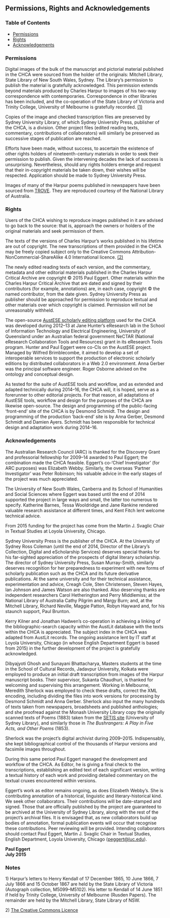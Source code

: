 ## Permissions, Rights and Acknowledgements
### Table of Contents
* [Permissions](#PER)
* [Rights](#RIG)
* [Acknowledgements](#AKN)

### <a name=PER></a>Permissions
Digital images of the bulk of the manuscript and pictorial material published in the CHCA were sourced from the holder of the originals: Mitchell Library, State Library of New South Wales, Sydney. The Library’s permission to publish the material is gratefully acknowledged. This permission extends beyond materials produced by Charles Harpur to images of his two-way correspondence with contemporaries. Correspondence in other libraries has been included, and the co-operation of the State Library of Victoria and Trinity College, University of Melbourne is gratefully recorded. [(1)](#FN1)

Copies of the image and checked transcription files are preserved by Sydney University Library, of which Sydney University Press, publisher of the CHCA, is a division. Other project files (edited reading texts, commentary, contributions of collaborators) will similarly be preserved as successive stages of publication are reached.

Efforts have been made, without success, to ascertain the existence of other rights holders of nineteenth-century materials in order to seek their permission to publish. Given the intervening decades the lack of success is unsurprising. Nevertheless, should any rights holders emerge and request that their in-copyright materials be taken down, their wishes will be respected. Application should be made to Sydney University Press.

Images of many of the Harpur poems published in newspapers have been sourced from [TROVE](http://trove.nla.gov.au). They are reproduced courtesy of the National Library of Australia.

### <a name=RIG></a>Rights
Users of the CHCA wishing to reproduce images published in it are advised to go back to the source: that is, approach the owners or holders of the original materials and seek permission of them. 

The texts of the versions of Charles Harpur’s works published in his lifetime are out of copyright. The new transcriptions of them provided in the CHCA may be freely copied subject only to the Creative Commons Attribution-NonCommercial-ShareAlike 4.0 International licence. [(2)](#FN2)

The newly edited reading texts of each version, and the commentary, metadata and other editorial materials published in the Charles Harpur Critical Archive are copyright © 2015 Paul Eggert. Other materials within the Charles Harpur Critical Archive that are dated and signed by their contributors (for example, annotations) are, in each case, copyright © the named contributor, from the date given. Sydney University Press as publisher should be approached for permission to reproduce textual and other materials over which copyright is claimed. Permission will not be unreasonably withheld.

The open-source [AustESE scholarly editing platform](http://www.austese.net) used for the CHCA was developed during 2012–13 at Jane Hunter’s eResearch lab in the School of Information Technology and Electrical Engineering, University of Queensland under an Australian federal government NeCTAR (National eResearch Collaboration Tools and Resources) grant in its eResearch Tools program. Hunter and Paul Eggert were co-CIs on the AustESE project. Managed by Wilfred Brimblecombe, it aimed to develop a set of interoperable services to support the production of electronic scholarly editions by distributed collaborators in a Web 2.0 environment. Anna Gerber was the principal software engineer. Roger Osborne advised on the ontology and conceptual design. 

As tested for the suite of AustESE tools and workflow, and as extended and adapted technically during 2014–16, the CHCA will, it is hoped, serve as a forerunner to other editorial projects. For that reason, all adaptations of AustESE tools, workflow and design for the purposes of the CHCA are likewise open-source. The design and programming of the public-facing ‘front-end’ site of the CHCA is by Desmond Schmidt. The design and programming of the production ‘back-end’ site is by Anna Gerber, Desmond Schmidt and Damien Ayers. Schmidt has been responsible for technical design and adaptation work during 2014–16.

### <a name=AKN></a>Acknowledgements
The Australian Research Council (ARC) is thanked for the Discovery Grant and professorial fellowship for 2009–14 awarded to Paul Eggert; the combination made the CHCA feasible. Eggert’s co-‘Chief Investigator’ (for ARC purposes) was Elizabeth Webby. Similarly, the overseas ‘Partner Investigator’ was Peter Robinson; his valuable advice in the early stages of the project was much appreciated. 

The University of New South Wales, Canberra and its School of Humanities and Social Sciences where Eggert was based until the end of 2014 supported the project in large ways and small, the latter too numerous to specify. Katherine Barnes, Tessa Wooldridge and Jane Rankine rendered valuable research assistance at different times, and Kent Fitch lent welcome technical advice.

From 2015 funding for the project has come from the Martin J. Svaglic Chair in Textual Studies at Loyola University, Chicago.
 
Sydney University Press is the publisher of the CHCA. At the University of Sydney Ross Coleman (until the end of 2014, Director of the Library’s Collection, Digital and eScholarship Services) deserves special thanks for his far-sighted appreciation of the prospects of digital literary scholarship. The director of Sydney University Press, Susan Murray-Smith, similarly deserves recognition for her preparedness to experiment with new forms of scholarly publication such as the CHCA and its future derivative publications. At the same university and for their technical assistance, experimentation and advice, Creagh Cole, Sten Christensen, Steven Hayes, Ian Johnson and James Watson are also thanked. Also deserving thanks are independent researchers Carol Hetherington and Perry Middlemiss; at the National Library of Australia Cathy Pilgrim and Margy Burn; and, at the Mitchell  Library, Richard Neville, Maggie Patton, Robyn Hayward and, for his staunch support, Paul Brunton.

Kerry Kilner and Jonathan Hadwen’s co-operation in achieving a linking of the bibliographic-search capacity within the AustLit database with the texts within the CHCA is appreciated. The subject index in the CHCA was adapted from AustLit records. The ongoing assistance lent by IT staff at Loyola University, Chicago (in whose English Department Eggert is based from 2015) in the further development of the project is gratefully acknowledged.

Dibyajyoti Ghosh and Sunayani Bhattacharya, Masters students at the time in the School of Cultural Records, Jadavpur University, Kolkata were employed to produce an initial draft transcription from images of the Harpur manuscript books. Their supervisor, Sukanta Chaudhuri, is thanked for welcoming and supervising this arrangement. Working in Melbourne, Meredith Sherlock was employed to check these drafts, correct the XML encoding, including dividing the files into work versions for processing by Desmond Schmidt and Anna Gerber. Sherlock also input the many hundreds of texts taken from newspapers, broadsheets and published anthologies; and she proofread against the Monash University Library copy the originally scanned texts of Poems (1883) taken from the [SETIS site](http://setis.library.usyd.edu.au/ozedits/harpur) (University of Sydney Library), and similarly those in *The Bushrangers: A Play in Five Acts, and Other Poems* (1853).

Sherlock was the project’s digital archivist during 2009–2015. Indispensably, she kept bibliographical control of the thousands of Harpur versions and facsimile images throughout.

During this same period Paul Eggert managed the development and workflow of the CHCA. As Editor, he is giving a final check to the transcriptions, establishing an edited text of each significant version, writing a textual history of each work and providing detailed commentary on the textual cruxes encountered within versions.

Eggert’s work as editor remains ongoing, as does Elizabeth Webby’s. She is contributing annotation of a historical, linguistic and literary-historical kind.
We seek other collaborators. Their contributions will be date-stamped and signed. Those that are officially published by the project are guaranteed to be archived at the University of Sydney Library, along with the rest of the project’s archival files. It is envisaged that, as new collaborators build up bodies of annotation, formal publication events will occur that recognise these contributions. Peer reviewing will be provided. Intending collaborators should contact Paul Eggert, Martin J. Svaglic Chair in Textual Studies, English Department, Loyola University, Chicago (peggert@luc.edu).

**Paul Eggert<br>
July 2015**

### Notes
<a name=FN1>1)</a> Harpur’s letters to Henry Kendall of 17 December 1865, 10 June 1866, 7 July 1866 and 15 October 1867 are held by the State Library of Victoria (Autograph collection, M5099–M5102). His letter to Kendall of 14 June 1851 if held by Trinity College, University of Melbourne (Rusden Papers). The remainder are held by the Mitchell Library, State Library of NSW.

<a name=FN2>2)</a> [The Creative Commons Licence](http://creativecommons.org/licenses/by-nc-sa/4.0/)
